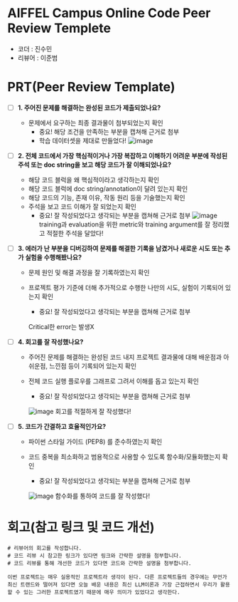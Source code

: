 # AIFFEL Campus Online Code Peer Review Templete
- 코더 : 진수민
- 리뷰어 : 이준범


# PRT(Peer Review Template)
- [ ]  **1. 주어진 문제를 해결하는 완성된 코드가 제출되었나요?**
    - 문제에서 요구하는 최종 결과물이 첨부되었는지 확인
        - 중요! 해당 조건을 만족하는 부분을 캡쳐해 근거로 첨부
      - 학습 데이터셋을 제대로 만들었다!
        ![image](https://github.com/user-attachments/assets/074ed2c2-7010-40b2-a0fb-b37a3de538b1)

    
- [ ]  **2. 전체 코드에서 가장 핵심적이거나 가장 복잡하고 이해하기 어려운 부분에 작성된 
주석 또는 doc string을 보고 해당 코드가 잘 이해되었나요?**
    - 해당 코드 블럭을 왜 핵심적이라고 생각하는지 확인
    - 해당 코드 블럭에 doc string/annotation이 달려 있는지 확인
    - 해당 코드의 기능, 존재 이유, 작동 원리 등을 기술했는지 확인
    - 주석을 보고 코드 이해가 잘 되었는지 확인
        - 중요! 잘 작성되었다고 생각되는 부분을 캡쳐해 근거로 첨부
        ![image](https://github.com/user-attachments/assets/1dd1ae03-d5d9-495e-af4b-a863b6a63e7e)
        training과 evaluation을 위한 metric와 training argument를 잘 정리했고 적절한 주석을 달았다! 
        
- [ ]  **3. 에러가 난 부분을 디버깅하여 문제를 해결한 기록을 남겼거나
새로운 시도 또는 추가 실험을 수행해봤나요?**
    - 문제 원인 및 해결 과정을 잘 기록하였는지 확인
    - 프로젝트 평가 기준에 더해 추가적으로 수행한 나만의 시도, 
    실험이 기록되어 있는지 확인
        - 중요! 잘 작성되었다고 생각되는 부분을 캡쳐해 근거로 첨부
     
        Critical한 error는 발생X
        
- [ ]  **4. 회고를 잘 작성했나요?**
    - 주어진 문제를 해결하는 완성된 코드 내지 프로젝트 결과물에 대해
    배운점과 아쉬운점, 느낀점 등이 기록되어 있는지 확인
    - 전체 코드 실행 플로우를 그래프로 그려서 이해를 돕고 있는지 확인
        - 중요! 잘 작성되었다고 생각되는 부분을 캡쳐해 근거로 첨부

        ![image](https://github.com/user-attachments/assets/0c32fa7a-3a87-4f71-b3a0-5abe59ea43c0)
        회고를 적절하게 잘 작성했다!

        
- [ ]  **5. 코드가 간결하고 효율적인가요?**
    - 파이썬 스타일 가이드 (PEP8) 를 준수하였는지 확인
    - 코드 중복을 최소화하고 범용적으로 사용할 수 있도록 함수화/모듈화했는지 확인
        - 중요! 잘 작성되었다고 생각되는 부분을 캡쳐해 근거로 첨부

        ![image](https://github.com/user-attachments/assets/5c3f41ba-d6f5-4a89-95e3-bee356d72fef)
        함수화를 통하여 코드를 잘 작성했다!


# 회고(참고 링크 및 코드 개선)
```
# 리뷰어의 회고를 작성합니다.
# 코드 리뷰 시 참고한 링크가 있다면 링크와 간략한 설명을 첨부합니다.
# 코드 리뷰를 통해 개선한 코드가 있다면 코드와 간략한 설명을 첨부합니다.

이번 프로젝트는 매우 실용적인 프로젝트라 생각이 된다. 다른 프로젝트들의 경우에는 무언가 최신 트랜드와 떨어져 있다면 오늘 배운 내용은 최신 LLM이론과 가장 근접하면서 우리가 활용할 수 있는 그러한 프로젝트였기 때문에 매우 의미가 있었다고 생각한다.
```
